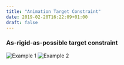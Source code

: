 ```yaml
---
title: "Animation Target Constraint"
date: 2019-02-20T16:22:09+01:00
draft: false
---
```








### As-rigid-as-possible target constraint  ###

![Example 1](/Images/SkyEngine/Kick_LaplacianEdit.gif)
![Example 2](/Images/SkyEngine/CrecentKick_LaplacianEdit.gif)




